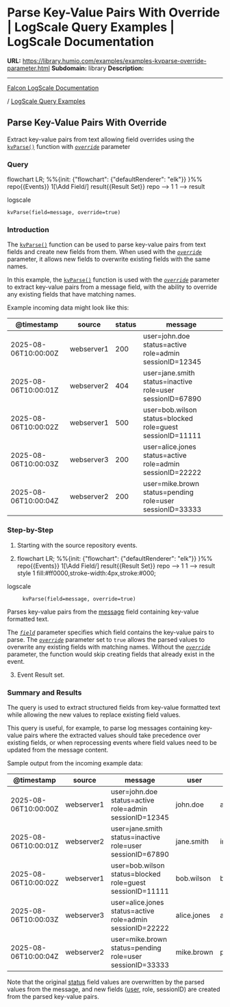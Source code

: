 # Parse Key-Value Pairs With Override | LogScale Query Examples | LogScale Documentation

**URL:** https://library.humio.com/examples/examples-kvparse-override-parameter.html
**Subdomain:** library
**Description:** 

---

[Falcon LogScale Documentation](https://library.humio.com)

/ [LogScale Query Examples](examples.html)

## Parse Key-Value Pairs With Override

Extract key-value pairs from text allowing field overrides using the [`kvParse()`](https://library.humio.com/data-analysis/functions-kvparse.html) function with [_`override`_](https://library.humio.com/data-analysis/functions-kvparse.html#query-functions-kvparse-override) parameter 

### Query

flowchart LR; %%{init: {"flowchart": {"defaultRenderer": "elk"}} }%% repo{{Events}} 1[\Add Field/] result{{Result Set}} repo --> 1 1 --> result

logscale
    
    
    kvParse(field=message, override=true)

### Introduction

The [`kvParse()`](https://library.humio.com/data-analysis/functions-kvparse.html) function can be used to parse key-value pairs from text fields and create new fields from them. When used with the [_`override`_](https://library.humio.com/data-analysis/functions-kvparse.html#query-functions-kvparse-override) parameter, it allows new fields to overwrite existing fields with the same names. 

In this example, the [`kvParse()`](https://library.humio.com/data-analysis/functions-kvparse.html) function is used with the [_`override`_](https://library.humio.com/data-analysis/functions-kvparse.html#query-functions-kvparse-override) parameter to extract key-value pairs from a message field, with the ability to override any existing fields that have matching names. 

Example incoming data might look like this: 

@timestamp| source| status| message  
---|---|---|---  
2025-08-06T10:00:00Z| webserver1| 200| user=john.doe status=active role=admin sessionID=12345  
2025-08-06T10:00:01Z| webserver2| 404| user=jane.smith status=inactive role=user sessionID=67890  
2025-08-06T10:00:02Z| webserver1| 500| user=bob.wilson status=blocked role=guest sessionID=11111  
2025-08-06T10:00:03Z| webserver3| 200| user=alice.jones status=active role=admin sessionID=22222  
2025-08-06T10:00:04Z| webserver2| 200| user=mike.brown status=pending role=user sessionID=33333  
  
### Step-by-Step

  1. Starting with the source repository events.

  2. flowchart LR; %%{init: {"flowchart": {"defaultRenderer": "elk"}} }%% repo{{Events}} 1[\Add Field/] result{{Result Set}} repo --> 1 1 --> result style 1 fill:#ff0000,stroke-width:4px,stroke:#000;

logscale
         
         kvParse(field=message, override=true)

Parses key-value pairs from the [message](https://library.humio.com/logscale-repo-schema/logscale-repo-schema-humio-activity-terms-action.html) field containing key-value formatted text. 

The [_`field`_](https://library.humio.com/data-analysis/functions-kvparse.html#query-functions-kvparse-field) parameter specifies which field contains the key-value pairs to parse. The [_`override`_](https://library.humio.com/data-analysis/functions-kvparse.html#query-functions-kvparse-override) parameter set to `true` allows the parsed values to overwrite any existing fields with matching names. Without the [_`override`_](https://library.humio.com/data-analysis/functions-kvparse.html#query-functions-kvparse-override) parameter, the function would skip creating fields that already exist in the event. 

  3. Event Result set.




### Summary and Results

The query is used to extract structured fields from key-value formatted text while allowing the new values to replace existing field values. 

This query is useful, for example, to parse log messages containing key-value pairs where the extracted values should take precedence over existing fields, or when reprocessing events where field values need to be updated from the message content. 

Sample output from the incoming example data: 

@timestamp| source| message| user| status| role| sessionID  
---|---|---|---|---|---|---  
2025-08-06T10:00:00Z| webserver1| user=john.doe status=active role=admin sessionID=12345| john.doe| active| admin| 12345  
2025-08-06T10:00:01Z| webserver2| user=jane.smith status=inactive role=user sessionID=67890| jane.smith| inactive| user| 67890  
2025-08-06T10:00:02Z| webserver1| user=bob.wilson status=blocked role=guest sessionID=11111| bob.wilson| blocked| guest| 11111  
2025-08-06T10:00:03Z| webserver3| user=alice.jones status=active role=admin sessionID=22222| alice.jones| active| admin| 22222  
2025-08-06T10:00:04Z| webserver2| user=mike.brown status=pending role=user sessionID=33333| mike.brown| pending| user| 33333  
  
Note that the original [status](https://library.humio.com/logscale-repo-schema/logscale-repo-schema-humio-activity-terms-aggregatealert-alert.html) field values are overwritten by the parsed values from the message, and new fields ([user](https://library.humio.com/logscale-repo-schema/logscale-repo-schema-humio-activity-terms-permissionassignment-userassignments.html), role, sessionID) are created from the parsed key-value pairs.
